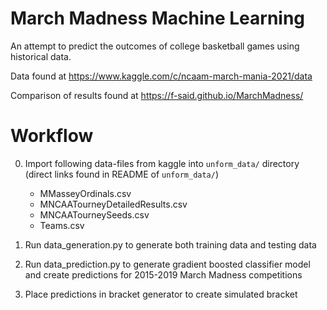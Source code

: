 # March Madness Machine Learning 
An attempt to predict the outcomes of college basketball games using historical data. 

Data found at https://www.kaggle.com/c/ncaam-march-mania-2021/data

Comparison of results found at https://f-said.github.io/MarchMadness/

# Workflow
0. Import following data-files from kaggle into `unform_data/` directory (direct links found in README of `unform_data/`)
    - MMasseyOrdinals.csv
    - MNCAATourneyDetailedResults.csv
    - MNCAATourneySeeds.csv
    - Teams.csv

1. Run data_generation.py to generate both training data and testing data

2. Run data_prediction.py to generate gradient boosted classifier model and create predictions for 2015-2019 March Madness competitions

3. Place predictions in bracket generator to create simulated bracket 


